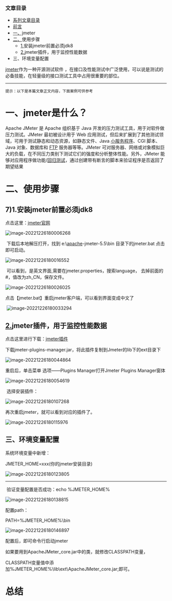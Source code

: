  

### 文章目录

*   [系列文章目录](about:blank#_0)
*   [前言](about:blank#_12)
*   [一、j](about:blank#pandas_22)meter
*   [二、](about:blank#_26)使用步骤
    *   [1.](about:blank#1_27)安装jmeter前置必须jdk8
    *   [2.](about:blank#2_41)jmeter插件，用于监控性能数据
*   三、环境变量配置

[jmeter](https://so.csdn.net/so/search?q=jmeter&spm=1001.2101.3001.7020 "jmeter")作为一种开源测试软件 ，在接口及性能测试中广泛使用，可以说是测试的必备技能，在轻量级的接口测试工具中占用很重要的部位。

* * *

`提示：以下是本篇文章正文内容，下面案例可供参考`

一、[j](about:blank#pandas_22)meter是什么？
===================================================================================================================================================================================================================================================================================================================================================================================================================================================================================================================================================

Apache JMeter 是 Apache 组织基于 Java 开发的压力测试工具，用于对软件做压力测试。JMeter 最初被设计用于 Web 应用测试，但后来扩展到了其他测试领域，可用于测试静态和动态资源，如静态文件、Java [小服务程序](https://baike.baidu.com/item/%E5%B0%8F%E6%9C%8D%E5%8A%A1%E7%A8%8B%E5%BA%8F/4148836?fromModule=lemma_inlink "小服务程序")、CGI 脚本、Java 对象、数据库和 [FTP](https://baike.baidu.com/item/FTP/13839?fromModule=lemma_inlink "FTP") 服务器等等。JMeter 可对服务器、网络或对象模拟巨大的负载，在不同压力类别下测试它们的强度和分析整体性能。另外，JMeter 能够对应用程序做功能/[回归测试](https://baike.baidu.com/item/%E5%9B%9E%E5%BD%92%E6%B5%8B%E8%AF%95/1925732?fromModule=lemma_inlink "回归测试")，通过创建带有断言的脚本来验证程序是否返回了期望结果

二、使用步骤
====================================================================================================================================================================================================================================================================================================================================================================================================================================================================================================================

7)1.安装jmeter前置必须jdk8
--------------------------------------------------------------------------------------------------------------------------------------------------------------------------------------------------------------------------------------------------------------------------------------------------------------------------------------------------------------------------------------------------------------------------------------------------------------------------------------------------------------------------------

点击这里：[jmeter官网](https://jmeter.apache.org/download_jmeter.cgi "jmeter官网")

![image-20221226180006268](./assets/image-20221226180006268.png)

 下载后本地解压打开，找到 e:\\[apache](https://so.csdn.net/so/search?q=apache&spm=1001.2101.3001.7020 "apache")\-jmeter-5.5\\bin 目录下的jmeter.bat 点击即可启动。

![image-20221226180016552](./assets/image-20221226180016552.png)

 可以看到，是英文界面,需要在jmeter.properties，搜索language， 去掉前面的#，值改为zh\_CN，保存文件。

![image-20221226180026025](./assets/image-20221226180026025.png)

点击【jmeter.bat】重启jmeter客户端，可以看到界面变成中文了

 ![image-20221226180033294](./assets/image-20221226180033294.png)

[2.](about:blank#2_41)jmeter插件，用于监控性能数据
---------------------------------------

点击这里进行下载：[jmeter插件](https://jmeter-plugins.org/ "jmeter插件")

下载jmeter-plugins-manager.jar，将此插件复制到Jmeter的lib下的ext目录下

![image-20221226180044864](./assets/image-20221226180044864.png)

重启后，单击菜单 选项——Plugins Manager打开Jmeter Plugins Manager窗体

![image-20221226180054619](./assets/image-20221226180054619.png)

 选择安装插件：

![image-20221226180107268](./assets/image-20221226180107268.png)

再次重启jmeter，就可以看到对应的插件了。

![image-20221226180115976](./assets/image-20221226180115976.png)

三、环境变量配置
--------

系统环境变量中新增：

JMETER\_HOME=xxx(你的jmeter安装目录)

![image-20221226180123805](./assets/image-20221226180123805.png)

* * *

 验证变量配置是否成功：echo %JMETER\_HOME%

![image-20221226180138815](./assets/image-20221226180138815.png)

配置path：

PATH=%JMETER\_HOME%\\bin

![image-20221226180146897](./assets/image-20221226180146897.png)

配置后，即可命令行启动jmeter

如果要用到ApacheJMeter\_core.jar中的类，就修改CLASSPATH变量，

CLASSPATH变量值中添加%JMETER\_HOME%\\lib\\ext\\ApacheJMeter\_core.jar;即可。

总结
================================================================================================================================================================================================================================================================================================================================================================================================================================================================================================================



  

